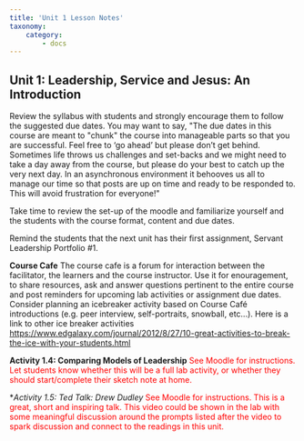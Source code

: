 ```yaml
---
title: 'Unit 1 Lesson Notes'
taxonomy:
    category:
        - docs
---
```


## Unit 1:  Leadership, Service and Jesus: An Introduction

Review the syllabus with students and strongly encourage them to follow the suggested due dates. You may want to say, "The due dates in this course are meant to "chunk" the course into manageable parts so that you are successful. Feel free to ‘go ahead’ but please don’t get behind. Sometimes life throws us challenges and set-backs and we might need to take a day away from the course, but please do your best to catch up the very next day. In an asynchronous environment it behooves us all to manage our time so that posts are up on time and ready to be responded to. This will avoid frustration for everyone!"

Take time to review the set-up of the moodle and familiarize yourself and the students with the course format, content and due dates.

Remind the students that the next unit has their first assignment, Servant Leadership Portfolio #1.

**Course Cafe**
The course cafe is a forum for interaction between the facilitator, the learners and the course instructor. Use it for enouragement, to share resources, ask and answer questions pertinent to the entire course and post reminders for upcoming lab activities or assignment due dates. Consider planning an icebreaker activity based on Course Café introductions (e.g. peer interview, self-portraits, snowball, etc...). Here is a link to other ice breaker activities https://www.edgalaxy.com/journal/2012/8/27/10-great-activities-to-break-the-ice-with-your-students.html

**Activity 1.4: Comparing Models of Leadership**
<span style="color:red"> See Moodle for instructions. Let students know whether this will be a full lab activity, or whether they should start/complete their sketch note at home. </span>

**Activity 1.5: Ted Talk: Drew Dudley*
<span style="color:red"> See Moodle for instructions. This is a great, short and inspiring talk. This video could be shown in the lab with some meaningful discussion around the prompts listed after the video to spark discussion and connect to the readings in this unit. </span>
